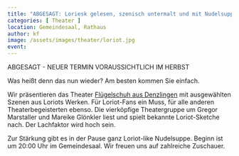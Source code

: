 ```yaml
---
title: "ABGESAGT: Loriesk gelesen, szenisch untermalt und mit Nudelsuppe gestärkt"
categories: [ Theater ]
location: Gemeindesaal, Rathaus
author: kf
image: /assets/images/theater/loriot.jpg
event: 
---
```

ABGESAGT - NEUER TERMIN VORAUSSICHTLICH IM HERBST

Was heißt denn das nun wieder? Am besten kommen Sie einfach.

Wir präsentieren das Theater [Flügelschuh aus Denzlingen](https://theater-fluegelschuh.de/) mit ausgewählten Szenen aus Loriots Werken. Für Loriot-Fans ein Muss, für alle anderen Theaterbegeisterten ebenso. Die vierköpfige Theatergruppe um Gregor Marstaller und Mareike Glönkler liest und spielt bekannte Loriot-Sketche nach. Der Lachfaktor wird hoch sein. 

Zur Stärkung gibt es in der Pause ganz Loriot-like Nudelsuppe. Beginn ist um 20:00 Uhr im Gemeindesaal. Wir freuen uns auf zahlreiche Zuschauer.